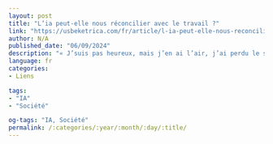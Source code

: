 ```yaml
---
layout: post
title: "L’ia peut-elle nous réconcilier avec le travail ?"
link: "https://usbeketrica.com/fr/article/l-ia-peut-elle-nous-reconcilier-avec-le-travail"
author: N/A
published_date: "06/09/2024"
description: "« J’suis pas heureux, mais j’en ai l’air, j’ai perdu le sens de l’humour depuis que j’ai le sens des affaires », chantait le businessman dans Starmania. La célèbre chanson de Michel Berger et de Luc Plamondon date de 1978, mais elle n’a jamais été aussi actuelle que ces dernières années. La Grande Démission connaît sa consécration au printemps 2021 aux États-Unis : en pleine pandémie, près de 48 millions d’Américains quittent leur travail. En France, on observe la même tendance où entre juillet 2019 et juillet 2021, le nombre de démissions aurait augmenté de 20% selon la Dares."
language: fr
categories:
- Liens

tags:
- "IA"
- "Société"

og-tags: "IA, Société"
permalink: /:categories/:year/:month/:day/:title/
---
```

